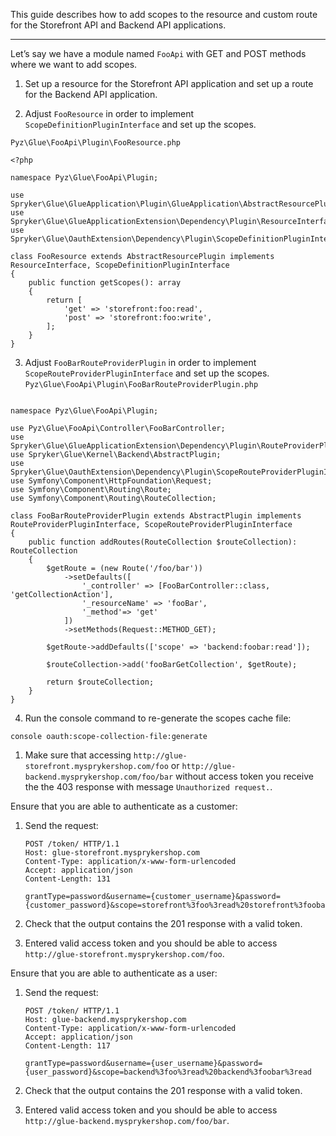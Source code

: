 This guide describes how to add scopes to the resource and custom route for the Storefront API and Backend API applications.

* * *

Let’s say we have a module named `FooApi` with GET and POST methods where we want to add scopes.

1.  Set up a resource for the Storefront API application and set up a route for the Backend API application.
    
2.  Adjust `FooResource` in order to implement `ScopeDefinitionPluginInterface` and set up the scopes.

`Pyz\Glue\FooApi\Plugin\FooResource.php`
```
<?php

namespace Pyz\Glue\FooApi\Plugin;

use Spryker\Glue\GlueApplication\Plugin\GlueApplication\AbstractResourcePlugin;
use Spryker\Glue\GlueApplicationExtension\Dependency\Plugin\ResourceInterface;
use Spryker\Glue\OauthExtension\Dependency\Plugin\ScopeDefinitionPluginInterface;

class FooResource extends AbstractResourcePlugin implements ResourceInterface, ScopeDefinitionPluginInterface
{
    public function getScopes(): array
    {
        return [
            'get' => 'storefront:foo:read',
            'post' => 'storefront:foo:write',
        ];
    }
}
```

3. Adjust `FooBarRouteProviderPlugin` in order to implement `ScopeRouteProviderPluginInterface` and set up the scopes.
   `Pyz\Glue\FooApi\Plugin\FooBarRouteProviderPlugin.php`
   
```<?php

namespace Pyz\Glue\FooApi\Plugin;

use Pyz\Glue\FooApi\Controller\FooBarController;
use Spryker\Glue\GlueApplicationExtension\Dependency\Plugin\RouteProviderPluginInterface;
use Spryker\Glue\Kernel\Backend\AbstractPlugin;
use Spryker\Glue\OauthExtension\Dependency\Plugin\ScopeRouteProviderPluginInterface;
use Symfony\Component\HttpFoundation\Request;
use Symfony\Component\Routing\Route;
use Symfony\Component\Routing\RouteCollection;

class FooBarRouteProviderPlugin extends AbstractPlugin implements RouteProviderPluginInterface, ScopeRouteProviderPluginInterface
{
    public function addRoutes(RouteCollection $routeCollection): RouteCollection
    {
        $getRoute = (new Route('/foo/bar'))
            ->setDefaults([
                '_controller' => [FooBarController::class, 'getCollectionAction'],
                '_resourceName' => 'fooBar',
                '_method'=> 'get'
            ])
            ->setMethods(Request::METHOD_GET);

        $getRoute->addDefaults(['scope' => 'backend:foobar:read']);

        $routeCollection->add('fooBarGetCollection', $getRoute);
        
        return $routeCollection;
    }
}
```
4. Run the console command to re-generate the scopes cache file:

```
console oauth:scope-collection-file:generate
```


1.  Make sure that accessing `http://glue-storefront.mysprykershop.com/foo` or `http://glue-backend.mysprykershop.com/foo/bar` without access token you receive the the 403 response with message `Unauthorized request.`.
    

Ensure that you are able to authenticate as a customer:

1.  Send the request:
    
    ```
    POST /token/ HTTP/1.1
    Host: glue-storefront.mysprykershop.com
    Content-Type: application/x-www-form-urlencoded
    Accept: application/json
    Content-Length: 131
    
    grantType=password&username={customer_username}&password={customer_password}&scope=storefront%3foo%3read%20storefront%3foobar%3read
    ```
    
2.  Check that the output contains the 201 response with a valid token.
    
3.  Entered valid access token and you should be able to access `http://glue-storefront.mysprykershop.com/foo`.
    

Ensure that you are able to authenticate as a user:

1.  Send the request:
    
    ```
    POST /token/ HTTP/1.1
    Host: glue-backend.mysprykershop.com
    Content-Type: application/x-www-form-urlencoded
    Accept: application/json
    Content-Length: 117
    
    grantType=password&username={user_username}&password={user_password}&scope=backend%3foo%3read%20backend%3foobar%3read
    ```
    
2.  Check that the output contains the 201 response with a valid token.
    
3.  Entered valid access token and you should be able to access `http://glue-backend.mysprykershop.com/foo/bar`.
